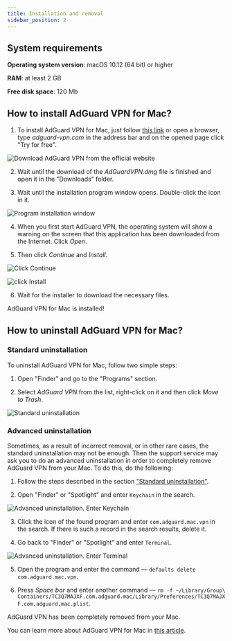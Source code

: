 ```yaml
---
title: Installation and removal
sidebar_position: 2
---
```


## System requirements

**Operating system version**: macOS 10.12 (64 bit) or higher

**RAM**: at least 2 GB

**Free disk space**: 120 Mb


## How to install AdGuard VPN for Mac?

1. To install AdGuard VPN for Mac, just follow [this link](https://agrd.io/mac_vpn) or open a browser, type *adguard-vpn.com* in the address bar and on the opened page click "Try for free".

![Download AdGuard VPN from the official website](https://cdn.adtidy.org/public/Adguard/kb/vpn-install/mac-install-en.png)

2. Wait until the download of the *AdGuardVPN.dmg* file is finished and open it in the "Downloads" folder.

3. Wait until the installation program window opens. Double-click the icon in it.

![Program installation window](https://cdn.adtidy.org/public/Adguard/kb/vpn-install/mac-install-ru-1.png)

4. When you first start AdGuard VPN, the operating system will show a warning on the screen that this application has been downloaded from the Internet. Click *Open*.

5. Then click *Continue* and *Install*.

![Click Continue](https://cdn.adtidy.org/public/Adguard/kb/vpn-install/mac-install-2-en.png)

![click Install](https://cdn.adtidy.org/public/Adguard/kb/vpn-install/mac-install-3-en.png)

6. Wait for the installer to download the necessary files.

AdGuard VPN for Mac is installed!


## How to uninstall AdGuard VPN for Mac?

### Standard uninstallation

To uninstall AdGuard VPN for Mac, follow two simple steps:

1. Open "Finder" and go to the "Programs" section.

2. Select *AdGuard VPN* from the list, right-click on it and then click *Move to Trash*.

![Standard uninstallation](https://cdn.adtidy.org/public/Adguard/kb/vpn-install/mac-uninstall-1-en.png)


### Advanced uninstallation

Sometimes, as a result of incorrect removal, or in other rare cases, the standard uninstallation may not be enough. Then the support service may ask you to do an advanced uninstallation in order to completely remove AdGuard VPN from your Mac. To do this, do the following:

1. Follow the steps described in the section ["Standard uninstallation"](#how-to-uninstall-adguard-vpn-for-mac).

2. Open "Finder" or "Spotlight" and enter `Keychain` in the search.

![Advanced uninstallation. Enter Keychain](https://cdn.adtidy.org/public/Adguard/kb/vpn-install/mac-key-chain-en.png)

3. Click the icon of the found program and enter `com.adguard.mac.vpn` in the search. If there is such a record in the search results, delete it.

4. Go back to "Finder" or "Spotlight" and enter `Terminal`.

![Advanced uninstallation. Enter Terminal](https://cdn.adtidy.org/public/Adguard/kb/vpn-install/mac-terminal-en.png)

5. Open the program and enter the command — `defaults delete com.adguard.mac.vpn`.

6. Press *Space bar* and enter another command — `rm -f ~/Library/Group\ Containers/TC3Q7MAJXF.com.adguard.mac/Library/Preferences/TC3Q7MAJXF.com.adguard.mac.plist`.

AdGuard VPN has been completely removed from your Mac.

You can learn more about AdGuard VPN for Mac in [this article](/adguard-vpn-for-mac/overview.md).